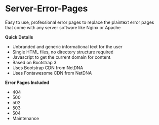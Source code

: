 Server-Error-Pages
==================

Easy to use, professional error pages to replace the plaintext error pages that come with any server software like Nginx or Apache

**Quick Details**
* Unbranded and generic informational text for the user
* Single HTML files, no directory structure required
* Javascript to get the current domain for content. 
* Based on Bootstrap 3
* Uses Bootstrap CDN from NetDNA
* Uses Fontawesome CDN from NetDNA

**Error Pages Included**
* 404 
* 500
* 502
* 503
* 504
* Maintenance
